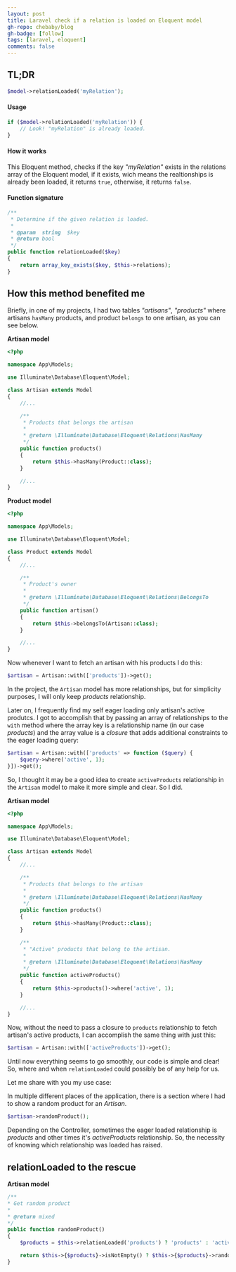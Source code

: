 ```yaml
---
layout: post
title: Laravel check if a relation is loaded on Eloquent model
gh-repo: chebaby/blog
gh-badge: [follow]
tags: [laravel, eloquent]
comments: false
---
```


## TL;DR

```php
$model->relationLoaded('myRelation');
```

#### Usage

```php
if ($model->relationLoaded('myRelation')) {
    // Look! "myRelation" is already loaded.
}
```

#### How it works

This Eloquent method, checks if the key _"myRelation"_ exists in the relations array of the Eloquent model, if it exists, wich means the realtionships is already been loaded, it returns `true`, otherwise, it returns `false`.

#### Function signature

```php
/**
 * Determine if the given relation is loaded.
 *
 * @param  string  $key
 * @return bool
 */
public function relationLoaded($key)
{
    return array_key_exists($key, $this->relations);
}
```

## How this method benefited me

Briefly, in one of my projects, I had two tables _"artisans"_, _"products"_ where artisans `hasMany` products, and product `belongs` to one artisan, as you can see below.

**Artisan model**

```php
<?php

namespace App\Models;

use Illuminate\Database\Eloquent\Model;

class Artisan extends Model
{
    //...

    /**
     * Products that belongs the artisan
     *
     * @return \Illuminate\Database\Eloquent\Relations\HasMany
     */
    public function products()
    {
        return $this->hasMany(Product::class);
    }

    //...
}
```

**Product model**

```php
<?php

namespace App\Models;

use Illuminate\Database\Eloquent\Model;

class Product extends Model
{
    //...

    /**
     * Product's owner
     *
     * @return \Illuminate\Database\Eloquent\Relations\BelongsTo
     */
    public function artisan()
    {
        return $this->belongsTo(Artisan::class);
    }

    //...
}
```

Now whenever I want to fetch an artisan with his products I do this:

```php
$artisan = Artisan::with(['products'])->get();
```

In the project, the `Artisan` model has more relationships, but for simplicity purposes, I will only keep _products_ relationship.

Later on, I frequently find my self eager loading only artisan's active produtcs. I got to accomplish that by passing an array of relationships to the `with` method where the array key is a relationship name (in our case _products_) and the array value is a _closure_ that adds additional constraints to the eager loading query:

```php
$artisan = Artisan::with(['products' => function ($query) {
    $query->where('active', 1);
}])->get();
```

So, I thought it may be a good idea to create `activeProducts` relationship in the `Artisan` model to make it more simple and clear. So I did.

**Artisan model**

```php
<?php

namespace App\Models;

use Illuminate\Database\Eloquent\Model;

class Artisan extends Model
{
    //...

    /**
     * Products that belongs to the artisan
     *
     * @return \Illuminate\Database\Eloquent\Relations\HasMany
     */
    public function products()
    {
        return $this->hasMany(Product::class);
    }

    /**
     * "Active" products that belong to the artisan.
     *
     * @return \Illuminate\Database\Eloquent\Relations\HasMany
     */
    public function activeProducts()
    {
        return $this->products()->where('active', 1);
    }

    //...
}
```

Now, without the need to pass a closure to `products` relationship to fetch artisan's active products, I can accomplish the same thing with just this:

 ```php
$artisan = Artisan::with(['activeProducts'])->get();
```

Until now everything seems to go smoothly, our code is simple and clear! So, where and when `relationLoaded` could possibly be of any help for us.

Let me share with you my use case:

In multiple different places of the application, there is a section where I had to show a random product for an _Artisan_.

```php
$artisan->randomProduct();
```

Depending on the Controller, sometimes the eager loaded relationship is _products_ and other times it's _activeProducts_ relationship. So, the necessity of knowing which relationship was loaded has raised.

## relationLoaded to the rescue

**Artisan model**

```php
/**
* Get random product
*
* @return mixed
*/
public function randomProduct()
{
    $products = $this->relationLoaded('products') ? 'products' : 'activeProducts';

    return $this->{$products}->isNotEmpty() ? $this->{$products}->random() : null;
}
```